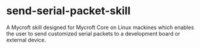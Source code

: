 # send-serial-packet-skill
A Mycroft skill designed for Mycroft Core on Linux mackines which enables the user to send customized serial packets to a development board or external device.
